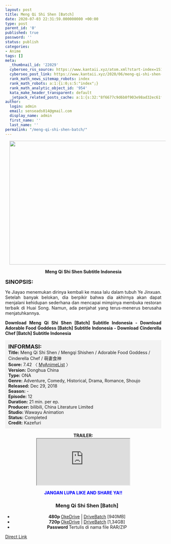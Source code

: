 ```yaml
---
layout: post
title: Meng Qi Shi Shen [Batch]
date: 2020-07-03 22:31:59.000000000 +00:00
type: post
parent_id: '0'
published: true
password: ''
status: publish
categories:
- Anime
tags: []
meta:
  _thumbnail_id: '22029'
  cyberseo_rss_source: https://www.kantaii.xyz/atom.xml?start-index=151&max-results=150
  cyberseo_post_link: https://www.kantaii.xyz/2020/06/meng-qi-shi-shen-batch.html
  rank_math_news_sitemap_robots: index
  rank_math_robots: a:1:{i:0;s:5:"index";}
  rank_math_analytic_object_id: '954'
  kata_make_header_transparent: default
  _jetpack_related_posts_cache: a:1:{s:32:"8f6677c9d6b0f903e98ad32ec61f8deb";a:2:{s:7:"expires";i:1654511583;s:7:"payload";a:3:{i:0;a:1:{s:2:"id";i:26731;}i:1;a:1:{s:2:"id";i:26733;}i:2;a:1:{s:2:"id";i:26735;}}}}
author:
  login: admin
  email: senseads014@gmail.com
  display_name: admin
  first_name: ''
  last_name: ''
permalink: "/meng-qi-shi-shen-batch/"
---
```

<div class="separator" style="clear: both; text-align: center;"><a href="https://1.bp.blogspot.com/-TEbK7sL39vA/XOz9R2r6k2I/AAAAAAAAAzg/eO0nqJhetSc_DfYrU4Gne5EKxZFtGxW4wCLcBGAs/s1600/Meng%2BQi%2BShi%2BShen.jpg" imageanchor="1" style="margin-left: 1em; margin-right: 1em;"><img border="0" data-original-height="375" data-original-width="600" height="400" src="{{ site.baseurl }}/assets/2020/07/Meng%2BQi%2BShi%2BShen.jpg" width="640" /></a></div>
<p>
<div style="text-align: center;"><b>Meng Qi Shi Shen Subtitle Indonesia</b></div>
<p><b><span style="font-size: large;">SINOPSIS:</span></b>
<div style="text-align: justify;">Ye Jiayao menemukan dirinya kembali ke masa lalu dalam tubuh Ye Jinxuan. Setelah banyak belokan, dia berpikir bahwa dia akhirnya akan dapat menjalani kehidupan sederhana dan mencapai mimpinya membuka restoran terbaik di Huai Song. Namun, ada penjahat yang terus-menerus berusaha menjatuhkannya.</p>
<p><b>Download Meng Qi Shi Shen [Batch] Subtitle Indonesia - Download Adorable Food Goddess [Batch] Subtitle Indonesia - Download Cinderella Chef [Batch] Subtitle Indonesia</b></div>
<p><a name="more"></a>
<div style="background-color: #f3f3f3; padding: 10px; text-align: left;"><b><span style="font-size: large;">INFORMASI:</span></b><br /><b>Title:</b> Meng Qi Shi Shen / Mengqi Shishen / Adorable Food Goddess / Cinderella Chef / 萌妻食神<br /><b>Score:</b>&nbsp;7.42 〈 <a href="https://myanimelist.net/anime/37618/Meng_Qi_Shi_Shen?q=meng%20" target="_blank" rel="noopener">MyAnimeList</a>&nbsp;〉<br /><b>Version:</b> Donghua China<br /><b>Type:</b> ONA<br /><b>Genre:</b> Adventure, Comedy, Historical, Drama, Romance, Shoujo<br /><b>Released:</b> Dec 29, 2018<br /><b>Season:</b> -<br /><b>Episode:</b> 12<br /><b>Duration:</b> 21 min. per ep.<br /><b>Producer:</b> bilibili, China Literature Limited<br /><b>Studio:</b> Wawayu Animation<br /><b>Status:</b> Completed<br /><b>Credit:</b> Kazefuri</div>
<p>
<div style="text-align: center;"><b>TRAILER:</b></div>
<div style="text-align: center;"></div>
<div class="videoyoutube">
<div class="video-responsive">
<div style="text-align: center;"><iframe allowfullscreen="1" class="embedded-video-large" src="https://www.youtube.com/embed/bmBFNSr0zSo?rel=0"></iframe></div>
</div>
</div>
<p>
<div style="text-align: center;"><b><span style="color: blue;">JANGAN LUPA LIKE AND SHARE YA!!</span></b></div>
<div class="dl">
<ul />
<h3 style="text-align: center;">Meng Qi Shi Shen [Batch]</h3>
<li style="text-align: center;"><b>480p </b><a href="https://semawur.com/4Iw9aBRom6" target="_blank" rel="noopener">OkeDrive</a> | <a href="https://apk.miuiku.com/1blHH9p65" target="_blank" rel="noopener">DriveBatch</a> [940MB]</li>
<li style="text-align: center;"><b>720p </b><a href="https://semawur.com/hPsBK" target="_blank" rel="noopener">OkeDrive</a> | <a href="https://apk.miuiku.com/ZQlInMUTF" target="_blank" rel="noopener">DriveBatch</a> [1,34GB]</li>
<li style="text-align: center;"><b>Password </b>Tertulis di nama file RAR/ZIP</li>
</div>
<link rel="stylesheet" href="https://cdnjs.cloudflare.com/ajax/libs/font-awesome/4.7.0/css/font-awesome.min.css" />
<div class="divbtn"> <a href="https://handymansurrender.com/fihup8buzv?key=94550f7ce39444073321dde3b8782f97" class="btn"><i class="fa fa-download"></i> Direct Link</a> </div>
